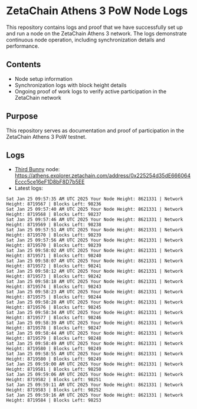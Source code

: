 # ZetaChain Athens 3 PoW Node Logs
This repository contains logs and proof that we have successfully set up and run a node on the ZetaChain Athens 3 network. The logs demonstrate continuous node operation, including synchronization details and performance.

## Contents
- Node setup information
- Synchronization logs with block height details
- Ongoing proof of work logs to verify active participation in the ZetaChain network

## Purpose
This repository serves as documentation and proof of participation in the ZetaChain Athens 3 PoW testnet.

## Logs

- [Third Bunny](https://thirdbunny.xyz/) node: https://athens.explorer.zetachain.com/address/0x225254d35dE666064Eccc5ce16eF1D8bF8D7b5EE
- Latest logs:
```
Sat Jan 25 09:57:35 AM UTC 2025 Your Node Height: 8621331 | Network Height: 8719567 | Blocks Left: 98236
Sat Jan 25 09:57:40 AM UTC 2025 Your Node Height: 8621331 | Network Height: 8719568 | Blocks Left: 98237
Sat Jan 25 09:57:46 AM UTC 2025 Your Node Height: 8621331 | Network Height: 8719569 | Blocks Left: 98238
Sat Jan 25 09:57:51 AM UTC 2025 Your Node Height: 8621331 | Network Height: 8719570 | Blocks Left: 98239
Sat Jan 25 09:57:56 AM UTC 2025 Your Node Height: 8621331 | Network Height: 8719570 | Blocks Left: 98239
Sat Jan 25 09:58:02 AM UTC 2025 Your Node Height: 8621331 | Network Height: 8719571 | Blocks Left: 98240
Sat Jan 25 09:58:07 AM UTC 2025 Your Node Height: 8621331 | Network Height: 8719572 | Blocks Left: 98241
Sat Jan 25 09:58:12 AM UTC 2025 Your Node Height: 8621331 | Network Height: 8719573 | Blocks Left: 98242
Sat Jan 25 09:58:18 AM UTC 2025 Your Node Height: 8621331 | Network Height: 8719574 | Blocks Left: 98243
Sat Jan 25 09:58:23 AM UTC 2025 Your Node Height: 8621331 | Network Height: 8719575 | Blocks Left: 98244
Sat Jan 25 09:58:28 AM UTC 2025 Your Node Height: 8621331 | Network Height: 8719576 | Blocks Left: 98245
Sat Jan 25 09:58:34 AM UTC 2025 Your Node Height: 8621331 | Network Height: 8719577 | Blocks Left: 98246
Sat Jan 25 09:58:39 AM UTC 2025 Your Node Height: 8621331 | Network Height: 8719578 | Blocks Left: 98247
Sat Jan 25 09:58:44 AM UTC 2025 Your Node Height: 8621331 | Network Height: 8719579 | Blocks Left: 98248
Sat Jan 25 09:58:49 AM UTC 2025 Your Node Height: 8621331 | Network Height: 8719580 | Blocks Left: 98249
Sat Jan 25 09:58:55 AM UTC 2025 Your Node Height: 8621331 | Network Height: 8719580 | Blocks Left: 98249
Sat Jan 25 09:59:00 AM UTC 2025 Your Node Height: 8621331 | Network Height: 8719581 | Blocks Left: 98250
Sat Jan 25 09:59:06 AM UTC 2025 Your Node Height: 8621331 | Network Height: 8719582 | Blocks Left: 98251
Sat Jan 25 09:59:11 AM UTC 2025 Your Node Height: 8621331 | Network Height: 8719583 | Blocks Left: 98252
Sat Jan 25 09:59:16 AM UTC 2025 Your Node Height: 8621331 | Network Height: 8719584 | Blocks Left: 98253
```
